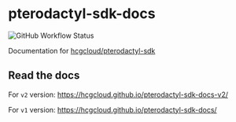 # pterodactyl-sdk-docs

![GitHub Workflow Status](https://img.shields.io/github/workflow/status/hcgcloud/pterodactyl-sdk-docs/Python%20package)

Documentation for [hcgcloud/pterodactyl-sdk](https://github.com/hcgcloud/pterodactyl-sdk)

## Read the docs
For `v2` version: https://hcgcloud.github.io/pterodactyl-sdk-docs-v2/

For `v1` version: https://hcgcloud.github.io/pterodactyl-sdk-docs/
